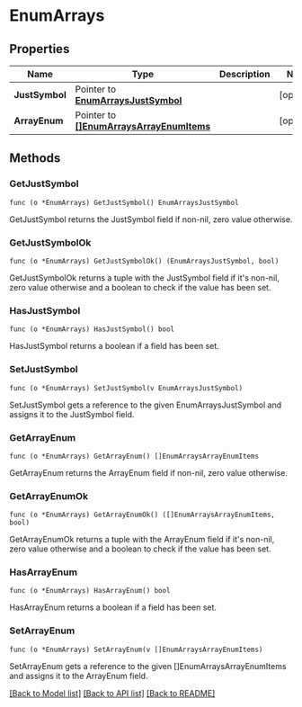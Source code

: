 # EnumArrays

## Properties

Name | Type | Description | Notes
------------ | ------------- | ------------- | -------------
**JustSymbol** | Pointer to [**EnumArraysJustSymbol**](EnumArraysJustSymbol.md) |  | [optional] 
**ArrayEnum** | Pointer to [**[]EnumArraysArrayEnumItems**](EnumArraysArrayEnumItems.md) |  | [optional] 

## Methods

### GetJustSymbol

`func (o *EnumArrays) GetJustSymbol() EnumArraysJustSymbol`

GetJustSymbol returns the JustSymbol field if non-nil, zero value otherwise.

### GetJustSymbolOk

`func (o *EnumArrays) GetJustSymbolOk() (EnumArraysJustSymbol, bool)`

GetJustSymbolOk returns a tuple with the JustSymbol field if it's non-nil, zero value otherwise
and a boolean to check if the value has been set.

### HasJustSymbol

`func (o *EnumArrays) HasJustSymbol() bool`

HasJustSymbol returns a boolean if a field has been set.

### SetJustSymbol

`func (o *EnumArrays) SetJustSymbol(v EnumArraysJustSymbol)`

SetJustSymbol gets a reference to the given EnumArraysJustSymbol and assigns it to the JustSymbol field.

### GetArrayEnum

`func (o *EnumArrays) GetArrayEnum() []EnumArraysArrayEnumItems`

GetArrayEnum returns the ArrayEnum field if non-nil, zero value otherwise.

### GetArrayEnumOk

`func (o *EnumArrays) GetArrayEnumOk() ([]EnumArraysArrayEnumItems, bool)`

GetArrayEnumOk returns a tuple with the ArrayEnum field if it's non-nil, zero value otherwise
and a boolean to check if the value has been set.

### HasArrayEnum

`func (o *EnumArrays) HasArrayEnum() bool`

HasArrayEnum returns a boolean if a field has been set.

### SetArrayEnum

`func (o *EnumArrays) SetArrayEnum(v []EnumArraysArrayEnumItems)`

SetArrayEnum gets a reference to the given []EnumArraysArrayEnumItems and assigns it to the ArrayEnum field.


[[Back to Model list]](../README.md#documentation-for-models) [[Back to API list]](../README.md#documentation-for-api-endpoints) [[Back to README]](../README.md)


